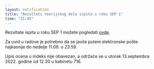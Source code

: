 ```yaml
---
layout: notification
title: "Rezultati teorijskog dela ispita u roku SEP 1"
time: "21:45"
---
```


Rezultate ispita u roku SEP 1 možete pogledati [ovde](../../../ispiti/rezultati/teorija/sep1.pdf).

Za uvid u radove je potrebno da se javite putem elektronske pošte najkasnije do nedelje 11.09. u 23.59.

Upis ocena u indeks nije obavezan, a održaće se u utorak 13.septembra 2022. godine od 12.30 u kabinetu 716.